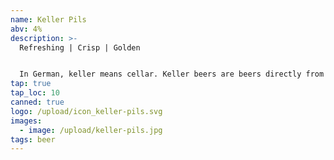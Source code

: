 ```yaml
---
name: Keller Pils
abv: 4%
description: >-
  Refreshing | Crisp | Golden


  In German, keller means cellar. Keller beers are beers directly from the cellar. Our Keller pils is packaged right off our lagering tanks.
tap: true
tap_loc: 10
canned: true
logo: /upload/icon_keller-pils.svg
images:
  - image: /upload/keller-pils.jpg
tags: beer
---
```

